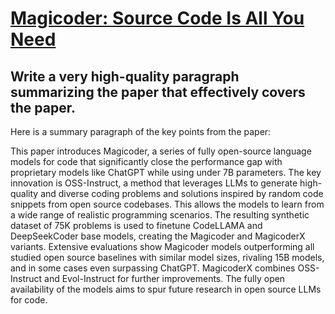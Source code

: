# [Magicoder: Source Code Is All You Need](https://arxiv.org/abs/2312.02120)

## Write a very high-quality paragraph summarizing the paper that effectively covers the paper.

 Here is a summary paragraph of the key points from the paper:

This paper introduces Magicoder, a series of fully open-source language models for code that significantly close the performance gap with proprietary models like ChatGPT while using under 7B parameters. The key innovation is OSS-Instruct, a method that leverages LLMs to generate high-quality and diverse coding problems and solutions inspired by random code snippets from open source codebases. This allows the models to learn from a wide range of realistic programming scenarios. The resulting synthetic dataset of 75K problems is used to finetune CodeLLAMA and DeepSeekCoder base models, creating the Magicoder and MagicoderX variants. Extensive evaluations show Magicoder models outperforming all studied open source baselines with similar model sizes, rivaling 15B models, and in some cases even surpassing ChatGPT. MagicoderX combines OSS-Instruct and Evol-Instruct for further improvements. The fully open availability of the models aims to spur future research in open source LLMs for code.
